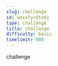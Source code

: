```yaml
---
slug: challenge
id: woxxfyc6te81
type: challenge
title: challenge
difficulty: basic
timelimit: 600
---
```

challenge